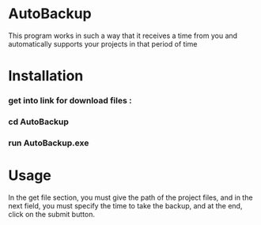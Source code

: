 # AutoBackup
This program works in such a way that it receives a time from you and automatically supports your projects in that period of time
# Installation
### get into link for download files : 
### cd AutoBackup
### run AutoBackup.exe

# Usage
In the get file section, you must give the path of the project files, and in the next field, you must specify the time to take the backup, and at the end, click on the submit button.
